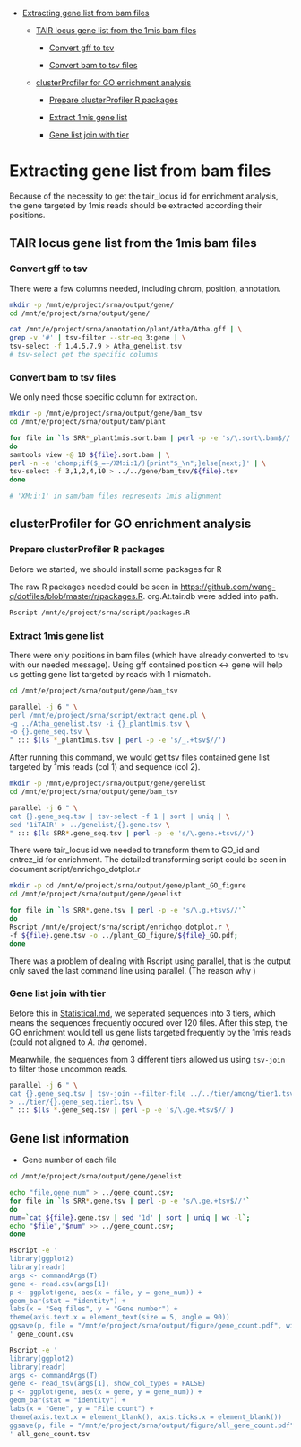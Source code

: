 * [Extracting gene list from bam files](#extracting-gene-list-from-bam-files)

    - [TAIR locus gene list from the 1mis bam files](#tair-locus-gene-list-from-the-1mis-bam-files)

        - [Convert gff to tsv](#convert-gff-to-tsv)

        - [Convert bam to tsv files](#convert-bam-to-tsv-files)

    - [clusterProfiler for GO enrichment analysis](#clusterprofiler-for-go-enrichment-analysis)

        - [Prepare clusterProfiler R packages](#prepare-clusterprofiler-r-packages)

        - [Extract 1mis gene list](#extract-1mis-gene-list)

        - [Gene list join with tier](#gene-list-join-with-tier)


# Extracting gene list from bam files

Because of the necessity to get the tair_locus id for enrichment analysis, the gene targeted by 1mis reads should be extracted according their positions.

## TAIR locus gene list from the 1mis bam files

### Convert gff to tsv

There were a few columns needed, including chrom, position, annotation.

```bash
mkdir -p /mnt/e/project/srna/output/gene/
cd /mnt/e/project/srna/output/gene/

cat /mnt/e/project/srna/annotation/plant/Atha/Atha.gff | \
grep -v '#' | tsv-filter --str-eq 3:gene | \
tsv-select -f 1,4,5,7,9 > Atha_genelist.tsv
# tsv-select get the specific columns
```

### Convert bam to tsv files

We only need those specific column for extraction.

```bash
mkdir -p /mnt/e/project/srna/output/gene/bam_tsv
cd /mnt/e/project/srna/output/bam/plant

for file in `ls SRR*_plant1mis.sort.bam | perl -p -e 's/\.sort\.bam$//'`
do
samtools view -@ 10 ${file}.sort.bam | \
perl -n -e 'chomp;if($_=~/XM:i:1/){print"$_\n";}else{next;}' | \
tsv-select -f 3,1,2,4,10 > ../../gene/bam_tsv/${file}.tsv
done

# 'XM:i:1' in sam/bam files represents 1mis alignment
```

## clusterProfiler for GO enrichment analysis

### Prepare clusterProfiler R packages

Before we started, we should install some packages for R

The raw R packages needed could be seen in <https://github.com/wang-q/dotfiles/blob/master/r/packages.R>. org.At.tair.db were added into path.

```bash
Rscript /mnt/e/project/srna/script/packages.R
```

### Extract 1mis gene list

There were only positions in bam files (which have already converted to tsv with our needed message). Using gff contained position <-> gene will help us getting gene list targeted by reads with 1 mismatch.

```bash
cd /mnt/e/project/srna/output/gene/bam_tsv

parallel -j 6 " \
perl /mnt/e/project/srna/script/extract_gene.pl \
-g ../Atha_genelist.tsv -i {}_plant1mis.tsv \
-o {}.gene_seq.tsv \
" ::: $(ls *_plant1mis.tsv | perl -p -e 's/_.+tsv$//')
```

After running this command, we would get tsv files contained gene list targeted by 1mis reads (col 1) and sequence (col 2).

```bash
mkdir -p /mnt/e/project/srna/output/gene/genelist
cd /mnt/e/project/srna/output/gene/bam_tsv

parallel -j 6 " \
cat {}.gene_seq.tsv | tsv-select -f 1 | sort | uniq | \
sed '1iTAIR' > ../genelist/{}.gene.tsv \
" ::: $(ls SRR*.gene_seq.tsv | perl -p -e 's/\.gene.+tsv$//')
```

There were tair_locus id we needed to transform them to GO_id and entrez_id for enrichment. The detailed transforming script could be seen in document script/enrichgo_dotplot.r

```bash
mkdir -p cd /mnt/e/project/srna/output/gene/plant_GO_figure
cd /mnt/e/project/srna/output/gene/genelist

for file in `ls SRR*.gene.tsv | perl -p -e 's/\.g.+tsv$//'`
do
Rscript /mnt/e/project/srna/script/enrichgo_dotplot.r \
-f ${file}.gene.tsv -o ../plant_GO_figure/${file}_GO.pdf;
done
```

There was a problem of dealing with Rscript using parallel, that is the output only saved the last command line using parallel. (The reason why )

### Gene list join with tier

Before this in [Statistical.md](https://github.com/jdasfd/srna/blob/main/step_markdown/Statistical.md), we seperated sequences into 3 tiers, which means the sequences frequently occured over 120 files. After this step, the GO enrichment would tell us gene lists targeted frequently by the 1mis reads (could not aligned to *A. tha* genome).

Meanwhile, the sequences from 3 different tiers allowed us using `tsv-join` to filter those uncommon reads.

```bash
parallel -j 6 " \
cat {}.gene_seq.tsv | tsv-join --filter-file ../../tier/among/tier1.tsv --key-fields 1 \
> ../tier/{}.gene_seq.tier1.tsv \
" ::: $(ls *.gene_seq.tsv | perl -p -e 's/\.ge.+tsv$//')
```

## Gene list information

* Gene number of each file

```bash
cd /mnt/e/project/srna/output/gene/genelist

echo "file,gene_num" > ../gene_count.csv;
for file in `ls SRR*.gene.tsv | perl -p -e 's/\.ge.+tsv$//'`
do
num=`cat ${file}.gene.tsv | sed '1d' | sort | uniq | wc -l`;
echo "$file","$num" >> ../gene_count.csv;
done
```

```bash
Rscript -e '
library(ggplot2)
library(readr)
args <- commandArgs(T)
gene <- read.csv(args[1])
p <- ggplot(gene, aes(x = file, y = gene_num)) +
geom_bar(stat = "identity") +
labs(x = "Seq files", y = "Gene number") +
theme(axis.text.x = element_text(size = 5, angle = 90))
ggsave(p, file = "/mnt/e/project/srna/output/figure/gene_count.pdf", width = 9, height = 4)
' gene_count.csv
```

```bash
Rscript -e '
library(ggplot2)
library(readr)
args <- commandArgs(T)
gene <- read_tsv(args[1], show_col_types = FALSE)
p <- ggplot(gene, aes(x = gene, y = gene_num)) +
geom_bar(stat = "identity") +
labs(x = "Gene", y = "File count") +
theme(axis.text.x = element_blank(), axis.ticks.x = element_blank())
ggsave(p, file = "/mnt/e/project/srna/output/figure/all_gene_count.pdf", width = 9, height = 4)
' all_gene_count.tsv
```